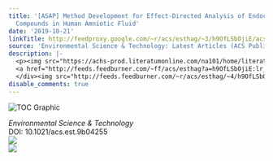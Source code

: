 ```yaml
---
title: '[ASAP] Method Development for Effect-Directed Analysis of Endocrine Disrupting
  Compounds in Human Amniotic Fluid'
date: '2019-10-21'
linkTitle: http://feedproxy.google.com/~r/acs/esthag/~3/h9OfLSbOjiE/acs.est.9b04255
source: 'Environmental Science & Technology: Latest Articles (ACS Publications)'
description: |-
  <p><img src="https://achs-prod.literatumonline.com/na101/home/literatum/publisher/achs/journals/content/esthag/0/esthag.ahead-of-print/acs.est.9b04255/20191021/images/medium/es9b04255_0006.gif" alt="TOC Graphic"/></p><div><cite>Environmental Science & Technology</cite></div><div>DOI: 10.1021/acs.est.9b04255</div><div class="feedflare">
  <a href="http://feeds.feedburner.com/~ff/acs/esthag?a=h9OfLSbOjiE:lr_sjRR9Cfc:yIl2AUoC8zA"><img src="http://feeds.feedburner.com/~ff/acs/esthag?d=yIl2AUoC8zA" border="0"></img></a>
  </div><img src="http://feeds.feedburner.com/~r/acs/esthag/~4/h9OfLSbOjiE" ...
disable_comments: true
---
```

<p><img src="https://achs-prod.literatumonline.com/na101/home/literatum/publisher/achs/journals/content/esthag/0/esthag.ahead-of-print/acs.est.9b04255/20191021/images/medium/es9b04255_0006.gif" alt="TOC Graphic"/></p><div><cite>Environmental Science & Technology</cite></div><div>DOI: 10.1021/acs.est.9b04255</div><div class="feedflare">
<a href="http://feeds.feedburner.com/~ff/acs/esthag?a=h9OfLSbOjiE:lr_sjRR9Cfc:yIl2AUoC8zA"><img src="http://feeds.feedburner.com/~ff/acs/esthag?d=yIl2AUoC8zA" border="0"></img></a>
</div><img src="http://feeds.feedburner.com/~r/acs/esthag/~4/h9OfLSbOjiE" ...